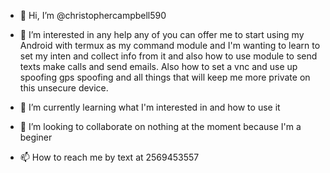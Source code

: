 - 👋 Hi, I’m @christophercampbell590
- 👀 I’m interested in any help any of you can offer me to start using my Android with termux as my command module and I'm wanting to learn to set my inten and collect info from it and also how to use module to send texts make calls and send emails. Also how to set a vnc and use up spoofing gps spoofing and all things that will keep me more private on this unsecure device. 
 

- 🌱 I’m currently learning what I'm interested in and how to use it 

- 💞️ I’m looking to collaborate on nothing at the moment because I'm a beginer
- 📫 How to reach me by text at 2569453557 

<!---
christophercampbell590/christophercampbell590 is a ✨ special ✨ repository because its `README.md` (this file) appears on your GitHub profile.
You can click the Preview link to take a look at your changes.
--->


